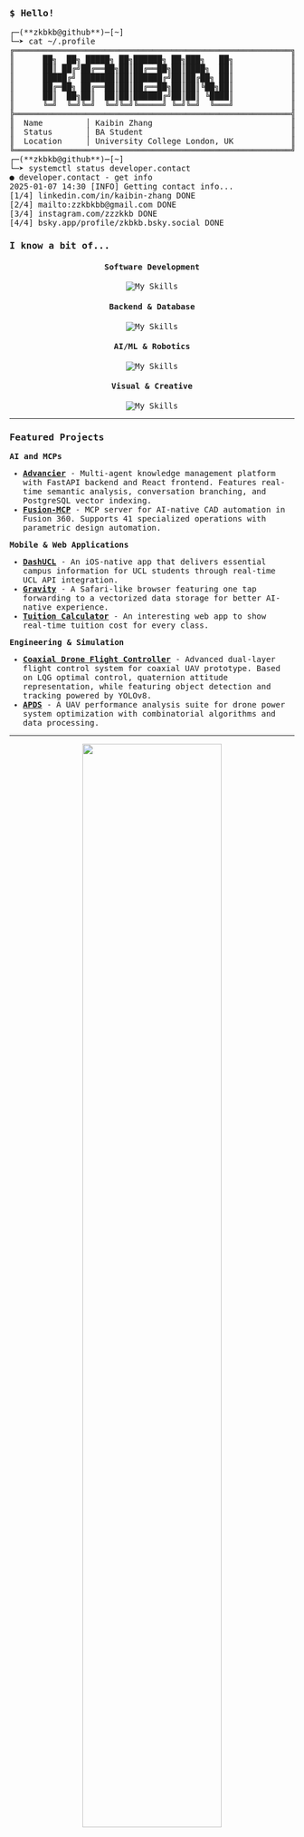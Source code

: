 <!--
**zkbkb/zkbkb** is a ✨ _special_ ✨ repository because its `README.md` (this file) appears on your GitHub profile.
-->
<div style="font-family: 'Maple Mono NF CN', 'Maple Mono NF', 'Maple Mono', 'JetBrains Mono', 'Fira Code', 'SF Mono', monospace;">

<p>
<link
  rel="stylesheet"
  href="https://cdn.jsdelivr.net/gh/lipis/flag-icons@7.3.2/css/flag-icons.min.css"
/>
<link
  rel="stylesheet"
  href="https://cdn.jsdelivr.net/gh/subframe7536/maple-font@variable/woff2/var/MapleMono-NF-CN-VF.woff2"
/>

</p>


### **$ Hello!**

<pre>
┌─(**zkbkb@github**)─[~]
└─➤ cat ~/.profile
╔══════════════════════════════════════════════════════════╗
║      ██╗  ██╗ █████╗ ██╗██████╗ ██╗███╗   ██╗            ║
║      ██║ ██╔╝██╔══██╗██║██╔══██╗██║████╗  ██║            ║
║      █████╔╝ ███████║██║██████╔╝██║██╔██╗ ██║            ║
║      ██╔═██╗ ██╔══██║██║██╔══██╗██║██║╚██╗██║            ║
║      ██║  ██╗██║  ██║██║██████╔╝██║██║ ╚████║            ║
║      ╚═╝  ╚═╝╚═╝  ╚═╝╚═╝╚═════╝ ╚═╝╚═╝  ╚═══╝            ║
╠══════════════════════════════════════════════════════════╣
║  Name         │ Kaibin Zhang                             ║
║  Status       │ BA Student                               ║
║  Location     │ University College London, UK            ║
╚══════════════════════════════════════════════════════════╝
┌─(**zkbkb@github**)─[~] 
└─➤ systemctl status developer.contact
● developer.contact - get info
2025-01-07 14:30 [INFO] Getting contact info...
[1/4] linkedin.com/in/kaibin-zhang DONE
[2/4] mailto:zzkbkbb@gmail.com DONE
[3/4] instagram.com/zzzkkb DONE
[4/4] bsky.app/profile/zkbkb.bsky.social DONE
</pre>

### **I know a bit of...**

<div align="center">

#### Software Development
![My Skills](https://go-skill-icons.vercel.app/api/icons?i=python,java,cpp,swift,ts,js,html,css,react,tailwind,flutter,figma)

#### Backend & Database
![My Skills](https://go-skill-icons.vercel.app/api/icons?i=fastapi,nodejs,postgresql,supabase,firebase,cloudflare,gcp)

#### AI/ML & Robotics
![My Skills](https://go-skill-icons.vercel.app/api/icons?i=pytorch,tensorflow,matlab,opencv,cuda,huggingface,jupyter,langchain,autocad,arduino,raspberrypi)


#### Visual & Creative
![My Skills](https://go-skill-icons.vercel.app/api/icons?i=unrealengine,blender,davinci,ae,pr,ps,lightroom)

</div>

---

### Featured Projects

**AI and MCPs**
- **[Advancier](https://github.com/zkbkb/Advancier)** - Multi-agent knowledge management platform with FastAPI backend and React frontend. Features real-time semantic analysis, conversation branching, and PostgreSQL vector indexing.
- **[Fusion-MCP](https://github.com/zkbkb/fusion-mcp)** - MCP server for AI-native CAD automation in Fusion 360. Supports 41 specialized operations with parametric design automation.

**Mobile & Web Applications**
- **[DashUCL](https://github.com/zkbkb/DashUCL)** - An iOS-native app that delivers essential campus information for UCL students through real-time UCL API integration.
- **[Gravity](https://github.com/zkbkb/Gravity)** - A Safari-like browser featuring one tap forwarding to a vectorized data storage for better AI-native experience.
- **[Tuition Calculator](https://github.com/zkbkb/Tuition-Calculator)** - An interesting web app to show real-time tuition cost for every class.

**Engineering & Simulation**
- **[Coaxial Drone Flight Controller](https://github.com/zkbkb/General)** - Advanced dual-layer flight control system for coaxial UAV prototype. Based on LQG optimal control, quaternion attitude representation, while featuring object detection and tracking powered by YOLOv8.
- **[APDS](https://github.com/zkbkb/APDS)** - A UAV performance analysis suite for drone power system optimization with combinatorial algorithms and data processing.

---



<div align="center">

<img width="70%" src="https://github-readme-streak-stats.herokuapp.com/?user=zkbkb&theme=tokyonight&hide_border=true"/>

<img width="70%" src="https://github-readme-activity-graph.vercel.app/graph?username=zkbkb&theme=tokyo-night&hide_border=true"/>

</div>

<div align="center">
  <a href="https://linkedin.com/in/kaibin-zhang">
    <img src="https://go-skill-icons.vercel.app/api/icons?i=linkedin" alt="LinkedIn" />
  </a>
  <a href="mailto:zzkbkbb@gmail.com">
    <img src="https://go-skill-icons.vercel.app/api/icons?i=gmail" />
  </a>

  <a href="https://instagram.com/zzzkkb">
    <img src="https://go-skill-icons.vercel.app/api/icons?i=instagram" alt="Instagram" />
  </a>

  <a href="https://bsky.app/profile/zkbkb.bsky.social">
    <img src="https://go-skill-icons.vercel.app/api/icons?i=bluesky" alt="Bluesky" />
  </a>
</div>